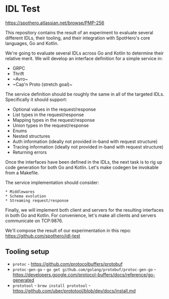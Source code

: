 # IDL Test

https://spothero.atlassian.net/browse/PMP-256

This repository contains the result of an experiment to evaluate several
different IDLs, their tooling, and their integration with SpotHero's core
languages, Go and Kotlin.

We're going to evaluate several IDLs across Go and Kotlin to determine their
relative merit. We will develop an interface definition for a simple service
in:

* GRPC
* Thrift
* ~Avro~
* ~Cap'n Proto (stretch goal)~

The service definition should be roughly the same in all of the targeted IDLs.
Specifically it should support:

* Optional values in the request/response
* List types in the request/response
* Mapping types in the request/response
* Union types in the request/response
* Enums
* Nested structures
* Auth information (ideally not provided in-band with request structure)
* Tracing information (ideally not provided in-band with request structure)
* Returning errors

Once the interfaces have been defined in the IDLs, the next task is to rig up
code generation for both Go and Kotlin. Let's make codegen be invokable from a
Makefile.

The service implementation should consider:

    * Middlewares
    * Schema evolution
    * Streaming request/response

Finally, we will implement both client and servers for the resulting interfaces
in both Go and Kotlin. For convenience, let's make all clients and servers
communicate on TCP:9876.

We'll compose the result of our experimentation in this repo:
https://github.com/spothero/idl-test

## Tooling setup

* `protoc` - https://github.com/protocolbuffers/protobuf
* `protoc-gen-go` - `go get github.com/golang/protobuf/protoc-gen-go` -
  https://developers.google.com/protocol-buffers/docs/reference/go-generated
* `prototool` - `brew install prototool` - https://github.com/uber/prototool/blob/dev/docs/install.md
